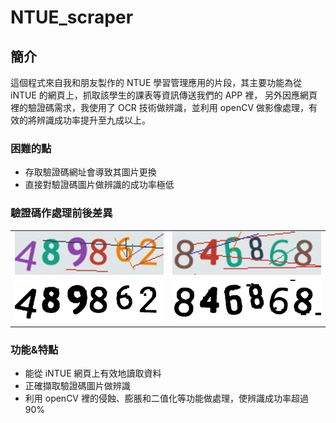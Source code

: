 # NTUE_scraper

## 簡介
  這個程式來自我和朋友製作的 NTUE 學習管理應用的片段，其主要功能為從 iNTUE 的網頁上，抓取該學生的課表等資訊傳送我們的 APP 裡，
  另外因應網頁裡的驗證碼需求，我使用了 OCR 技術做辨識，並利用 openCV 做影像處理，有效的將辨識成功率提升至九成以上。

### 困難的點

- 存取驗證碼網址會導致其圖片更換
- 直接對驗證碼圖片做辨識的成功率極低

### 驗證碼作處理前後差異
<table>
  <tr>
    <td><img src="https://github.com/Franky-Hsiao/NTUE_scraper/blob/main/image/input_1.png" alt="圖一輸出前" width="300"/></td>
    <td><img src="https://github.com/Franky-Hsiao/NTUE_scraper/blob/main/image/input_2.png" alt="圖二輸出前" width="300"/></td>
  </tr>
  <tr>
    <td><img src="https://github.com/Franky-Hsiao/NTUE_scraper/blob/main/image/output_1.png" alt="圖一輸出後" width="300"/></td>
    <td><img src="https://github.com/Franky-Hsiao/NTUE_scraper/blob/main/image/output_2.png" alt="圖二輸出後" width="300"/></td>
  </tr>
</table>

### 功能&特點

- 能從 iNTUE 網頁上有效地讀取資料
- 正確擷取驗證碼圖片做辨識
- 利用 openCV 裡的侵蝕、膨脹和二值化等功能做處理，使辨識成功率超過 90%

